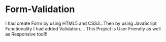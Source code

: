 # Form-Validation
I had create Form by using HTML5 and CSS3...Then by using JavaScript Functionality I had added Validation.... This Project is User Friendly as well as Responsive too!!!
